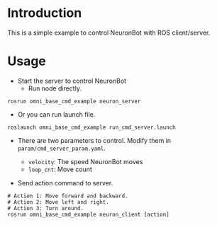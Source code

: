 # Introduction
This is a simple example to control NeuronBot with ROS client/server.

# Usage
* Start the server to control NeuronBot
  - Run node directly.
```
rosrun omni_base_cmd_example neuron_server
```
  - Or you can run launch file.
```
roslaunch omni_base_cmd_example run_cmd_server.launch
```

* There are two parameters to control. Modify them in `param/cmd_server_param.yaml`.
  - `velocity`: The speed NeuronBot moves
  - `loop_cnt`: Move count

* Send action command to server.
```
# Action 1: Move forward and backward.
# Action 2: Move left and right.
# Action 3: Turn around.
rosrun omni_base_cmd_example neuron_client [action]
```
